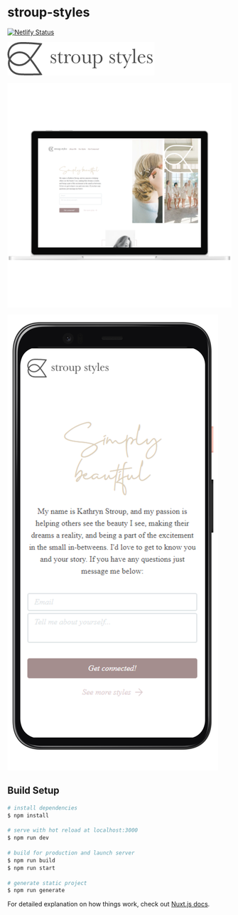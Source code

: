 # stroup-styles

[![Netlify Status](https://api.netlify.com/api/v1/badges/7510c99c-1caf-405f-be3d-19f554fcc1e3/deploy-status)](https://app.netlify.com/sites/stroup-styles/deploys)

![Stroup Styles Logo](https://github.com/jon-codes/stroup-styles/blob/media/logo.png?raw=true)

![Website Desktop Preview](https://github.com/jon-codes/stroup-styles/blob/media/desktop.png?raw=true&size=200)

![Website Mobile Preview](https://github.com/jon-codes/stroup-styles/blob/media/mobile.png?raw=true)

## Build Setup

```bash
# install dependencies
$ npm install

# serve with hot reload at localhost:3000
$ npm run dev

# build for production and launch server
$ npm run build
$ npm run start

# generate static project
$ npm run generate
```

For detailed explanation on how things work, check out [Nuxt.js docs](https://nuxtjs.org).

